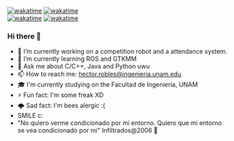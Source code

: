 [![wakatime](https://wakatime.com/badge/user/d1ba7a4d-46ef-44e2-b690-b0f9a744bcc7/project/018bf7bd-7efd-4fc0-897a-61dd82d4afb0.svg)](https://wakatime.com/badge/user/d1ba7a4d-46ef-44e2-b690-b0f9a744bcc7/project/018bf7bd-7efd-4fc0-897a-61dd82d4afb0)
[![wakatime](https://wakatime.com/badge/user/d1ba7a4d-46ef-44e2-b690-b0f9a744bcc7/project/a3c94e8d-31ed-4410-941f-117db7cdcb11.svg)](https://wakatime.com/badge/user/d1ba7a4d-46ef-44e2-b690-b0f9a744bcc7/project/a3c94e8d-31ed-4410-941f-117db7cdcb11)<br/>
[![wakatime](https://wakatime.com/badge/user/d1ba7a4d-46ef-44e2-b690-b0f9a744bcc7/project/bae59621-a6e1-440e-9ab0-9dab798d1278.svg)](https://wakatime.com/badge/user/d1ba7a4d-46ef-44e2-b690-b0f9a744bcc7/project/bae59621-a6e1-440e-9ab0-9dab798d1278)
[![wakatime](https://wakatime.com/badge/user/d1ba7a4d-46ef-44e2-b690-b0f9a744bcc7/project/6e9113d2-66ae-444f-b049-919ed4846fff.svg)](https://wakatime.com/badge/user/d1ba7a4d-46ef-44e2-b690-b0f9a744bcc7/project/6e9113d2-66ae-444f-b049-919ed4846fff)<br/>
### Hi there 👋
- 🔭 I’m currently working on a competition robot and a attendance system.
- 🌱 I’m currently learning ROS and GTKMM
- 💬 Ask me about C/C++, Java and Python uwu
- 📫 How to reach me: hector.robles@ingenieria.unam.edu
- 🎓 I'm currently studying on the Facultad de Ingeniería, UNAM
- ⚡ Fun fact: I'm some freak XD
- 🌩 Sad fact: I'm bees alergic :(
- SMILE c:
- "No quiero verme condicionado por mi entorno. Quiero que mi entorno se vea condicionado por mi" Infiltrados@2006 🤯
<!--
**Hector290601/Hector290601** is a ✨ _special_ ✨ repository because its `README.md` (this file) appears on your GitHub profile.

Here are some ideas to get you started:

- 🔭 I’m currently working on ...
- 🌱 I’m currently learning ...
- 👯 I’m looking to collaborate on ...
- 🤔 I’m looking for help with ...
- 💬 Ask me about ...
- 📫 How to reach me: ...
- 😄 Pronouns: ...
- ⚡ Fun fact: ...
-->

